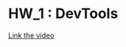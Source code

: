 # HW_1 : DevTools

[Link the video](https://drive.google.com/file/d/17kxiYbTS0xfAk_oJ--88XZTrBFPOgn4P/view?usp=sharing)

